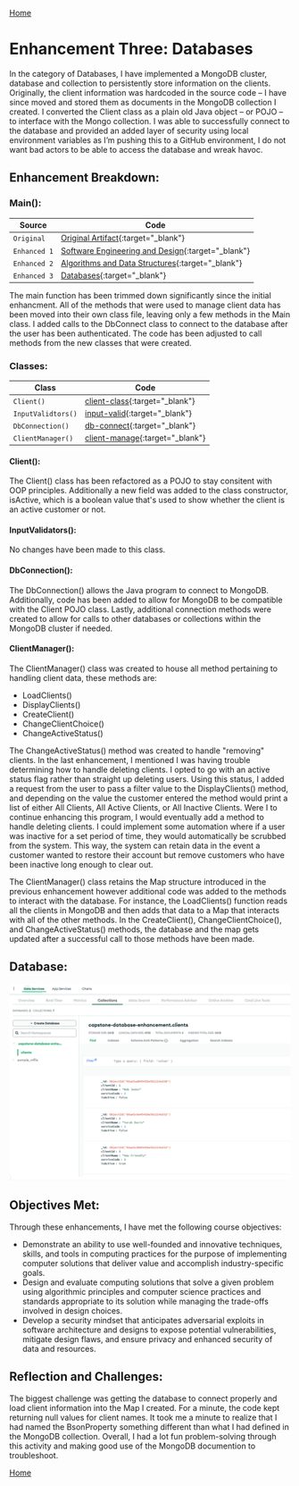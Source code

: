 [Home](index.md)
# Enhancement Three: Databases

In the category of Databases, I have implemented a MongoDB cluster, database and collection to persistently store information on the clients. Originally, the client information was hardcoded in the source code – I have 
since moved and stored them as documents in the MongoDB collection I created.  I converted the Client class as a plain old Java object – or POJO – to interface with the Mongo collection. I was able to successfully connect 
to the database and provided an added layer of security using local environment variables as I’m pushing this to a GitHub environment, I do not want bad actors to be able to access the database and wreak havoc. 

## Enhancement Breakdown:

### Main():  

| Source      | Code                                                                                                                                |
| ----------  | ----------------------------------------------------------------------------------------------------------------------------------- |
| `Original`  | [Original Artifact](/software_engineering_and_design/Project2_C++_CS410.cpp){:target="_blank"}                                      |
| `Enhanced 1`| [Software Engineering and Design](/software_engineering_and_design/capstone/src/main/java/com/capstone/Main.java){:target="_blank"} |
| `Enhanced 2`| [Algorithms and Data Structures](/algorithms_and_data_structures/capstone/src/main/java/com/capstone/Main.java){:target="_blank"}   |
| `Enhanced 3`| [Databases](/databases/capstone/src/main/java/com/capstone/Main.java){:target="_blank"}                                             |

The main function has been trimmed down significantly since the initial enhancment. All of the methods that were used to manage client data has been moved into their own class file, leaving only a few methods in the Main class. I added calls to the DbConnect class to connect to the database after the user has been authenticated. The code has been adjusted to call methods from the new classes that were created. 

### Classes:  

| Class               | Code                                                                                                     |
| ------------------- | -------------------------------------------------------------------------------------------------------- |
| `Client()`          | [client-class](/databases/capstone/src/main/java/com/capstone/Client.java){:target="_blank"}             |
| `InputValidtors()`  | [input-valid](/databases/capstone/src/main/java/com/capstone/InputValidators.java){:target="_blank"}     |
| `DbConnection()`    | [db-connect](/databases/capstone/src/main/java/com/capstone/DbConnection.java){:target="_blank"}         |
| `ClientManager()`   | [client-manage](/databases/capstone/src/main/java/com/capstone/ClientManager.java){:target="_blank"}     |

#### Client():

The Client() class has been refactored as a POJO to stay consitent with OOP principles. Additionally a new field was added to the class constructor, isActive, which is a boolean value that's used to show whether the client is an active customer or not.

#### InputValidators():

No changes have been made to this class.

#### DbConnection():

The DbConnection() allows the Java program to connect to MongoDB. Additionally, code has been added to allow for MongoDB to be compatible with the Client POJO class. Lastly, additional connection methods were created to allow for calls to other databases or collections within the MongoDB cluster if needed. 

#### ClientManager():

The ClientManager() class was created to house all method pertaining to handling client data, these methods are:
- LoadClients()
- DisplayClients()
- CreateClient()
- ChangeClientChoice()
- ChangeActiveStatus()

The ChangeActiveStatus() method was created to handle "removing" clients. In the last enhancement, I mentioned I was having trouble determining how to handle deleting clients. I opted to go with an active status flag rather than straight up deleting users. Using this status, I added a request from the user to pass a filter value to the DisplayClients() method, and depending on the value the customer entered the method would print a list of either All Clients, All Active Clients, or All Inactive Clients. Were I to continue enhancing this program, I would eventually add a method to handle deleting clients. I could implement some automation where if a user was inactive for a set period of time, they would automatically be scrubbed from the system. This way, the system can retain data in the event a customer wanted to restore their account but remove customers who have been inactive long enough to clear out. 

The ClientManager() class retains the Map structure introduced in the previous enhancement however additional code was added to the methods to interact with the database. For instance, the LoadClients() function reads all the clients in MongoDB and then adds that data to a Map that interacts with all of the other methods. In the CreateClient(), ChangeClientChoice(), and ChangeActiveStatus() methods, the database and the map gets updated after a successful call to those methods have been made. 

## Database:

![MongoDB Clients Collection Screenshot](mongodb_screenshot.png)

## Objectives Met:
Through these enhancements, I have met the following course objectives:

- Demonstrate an ability to use well-founded and innovative techniques, skills, and tools in computing practices for the purpose of implementing computer solutions that deliver value and accomplish industry-specific goals.
- Design and evaluate computing solutions that solve a given problem using algorithmic principles and computer science practices and standards appropriate to its solution while managing the trade-offs involved in design choices.   
- Develop a security mindset that anticipates adversarial exploits in software architecture and designs to expose potential vulnerabilities, mitigate design flaws, and ensure privacy and enhanced security of data and resources.

## Reflection and Challenges:
The biggest challenge was getting the database to connect properly and load client information into the Map I created. For a minute, the code kept returning null values for client names. It took me a minute to realize that I had named the BsonProperty something different than what I had defined in the MongoDB collection. Overall, I had a lot fun problem-solving through this activity and making good use of the MongoDB documention to troubleshoot. 


[Home](index.md)
